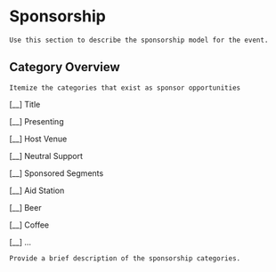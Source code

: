 # Sponsorship

    Use this section to describe the sponsorship model for the event.

## Category Overview

    Itemize the categories that exist as sponsor opportunities

[__] Title

[__] Presenting

[__] Host Venue

[__] Neutral Support

[__] Sponsored Segments

[__] Aid Station

[__] Beer

[__] Coffee

[__] ...

    Provide a brief description of the sponsorship categories.